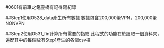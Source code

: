 #0601有前車之鑑靈橋有記得寫紀錄

##Step1使用0528_data產生所有數據
數據包含200,000筆VPN，200,000筆NONVPN

##Step2使用0531_fin計算所有需要的指紋
此程式的功能在於讀取一個資料夾，遍歷其中的每個放有Step1產生的各個csv檔
